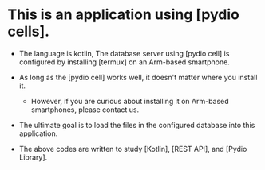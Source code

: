 # This is an application using [pydio cells].

* The language is kotlin,
The database server using [pydio cell] is configured by installing [termux] on an Arm-based smartphone.
* As long as the [pydio cell] works well, it doesn't matter where you install it.

  - However, if you are curious about installing it on Arm-based smartphones, please contact us.

* The ultimate goal is to load the files in the configured database into this application.

* The above codes are written to study [Kotlin], [REST API], and [Pydio Library].
